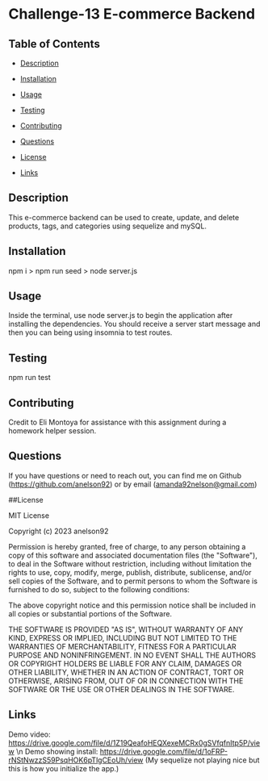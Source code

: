 # Challenge-13 E-commerce Backend

## Table of Contents
  
  
 * [Description](#Description)
  
 * [Installation](#Installation)
  
 * [Usage](#Usage)
  
 * [Testing](#Testing)
  
 * [Contributing](#Contributing)
  
 * [Questions](#Questions)
  
 * [License](#License)
 
 * [Links](#Links)
  
## Description
  
This e-commerce backend can be used to create, update, and delete products, tags, and categories using sequelize and mySQL. 
  
## Installation
  
npm i > npm run seed > node server.js 
  
## Usage
  
Inside the terminal, use node server.js to begin the application after installing the dependencies. You should receive a server start message and then you can being using insomnia to test routes. 

## Testing
  
npm run test
  
## Contributing
  
Credit to Eli Montoya for assistance with this assignment during a homework helper session. 
  
## Questions
  
If you have questions or need to reach out, you can find me on Github (https://github.com/anelson92) or by email (amanda92nelson@gmail.com)
 
##License 

MIT License

Copyright (c) 2023 anelson92

Permission is hereby granted, free of charge, to any person obtaining a copy
of this software and associated documentation files (the "Software"), to deal
in the Software without restriction, including without limitation the rights
to use, copy, modify, merge, publish, distribute, sublicense, and/or sell
copies of the Software, and to permit persons to whom the Software is
furnished to do so, subject to the following conditions:

The above copyright notice and this permission notice shall be included in all
copies or substantial portions of the Software.

THE SOFTWARE IS PROVIDED "AS IS", WITHOUT WARRANTY OF ANY KIND, EXPRESS OR
IMPLIED, INCLUDING BUT NOT LIMITED TO THE WARRANTIES OF MERCHANTABILITY,
FITNESS FOR A PARTICULAR PURPOSE AND NONINFRINGEMENT. IN NO EVENT SHALL THE
AUTHORS OR COPYRIGHT HOLDERS BE LIABLE FOR ANY CLAIM, DAMAGES OR OTHER
LIABILITY, WHETHER IN AN ACTION OF CONTRACT, TORT OR OTHERWISE, ARISING FROM,
OUT OF OR IN CONNECTION WITH THE SOFTWARE OR THE USE OR OTHER DEALINGS IN THE
SOFTWARE.

## Links

Demo video: https://drive.google.com/file/d/1Z19QeafoHEQXexeMCRx0gSVfqfnItp5P/view
\n Demo showing install: https://drive.google.com/file/d/1oFRP-rNStNwzzS59PsqHOK6pTlgCEoUh/view (My sequelize not playing nice but this is how you initialize the app.)
